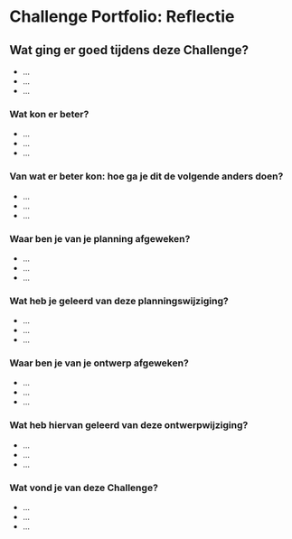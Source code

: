 # Challenge Portfolio: Reflectie

## Wat ging er goed tijdens deze Challenge?

- ...
- ...
- ...

### Wat kon er beter?

- ...
- ...
- ...

### Van wat er beter kon: hoe ga je dit de volgende anders doen?

- ...
- ...
- ...

### Waar ben je van je planning afgeweken?

- ...
- ...
- ...

### Wat heb je geleerd van deze planningswijziging?

- ...
- ...
- ...

### Waar ben je van je ontwerp afgeweken?

- ...
- ...
- ...

### Wat heb hiervan geleerd van deze ontwerpwijziging?

- ...
- ...
- ...

### Wat vond je van deze Challenge?

- ...
- ...
- ...
